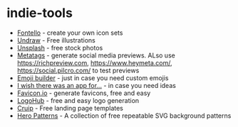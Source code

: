 # indie-tools

- [Fontello](fontello.com) - create your own icon sets
- [Undraw](undraw.io) - Free illustrations
- [Unsplash](unsplash.com) - free stock photos
- [Metatags](https://metatags.io/) - generate social media previews. ALso use https://richpreview.com, https://www.heymeta.com/, https://social.pilcro.com/ to test previews
- [Emoji builder](http://phlntn.com/emojibuilder/) - just in case you need custom emojis
- [I wish there was an app for...](https://iwishtherewasanappfor.com) - in case you need ideas
- [Favicon.io](https://favicon.io/) - generate favicons, free and easy
- [LogoHub](https://logohub.io) - free and easy logo generation
- [Cruip](http://cruip.com) - Free landing page templates
- [Hero Patterns](https://www.heropatterns.com/) - A collection of free repeatable SVG background patterns
